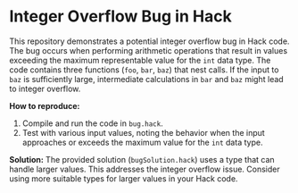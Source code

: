 # Integer Overflow Bug in Hack

This repository demonstrates a potential integer overflow bug in Hack code. The bug occurs when performing arithmetic operations that result in values exceeding the maximum representable value for the `int` data type.  The code contains three functions (`foo`, `bar`, `baz`) that nest calls.  If the input to `baz` is sufficiently large, intermediate calculations in `bar` and `baz` might lead to integer overflow.

**How to reproduce:**
1. Compile and run the code in `bug.hack`.
2. Test with various input values, noting the behavior when the input approaches or exceeds the maximum value for the `int` data type.

**Solution:**
The provided solution (`bugSolution.hack`) uses a type that can handle larger values.  This addresses the integer overflow issue.  Consider using more suitable types for larger values in your Hack code.